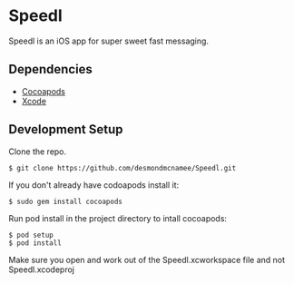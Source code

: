 # Speedl

Speedl is an iOS app for super sweet fast messaging.

## Dependencies
- [Cocoapods](http://http://cocoapods.org/)
- [Xcode](https://developer.apple.com/xcode/)


## Development Setup ##
Clone the repo.

    $ git clone https://github.com/desmondmcnamee/Speedl.git

If you don't already have codoapods install it:

    $ sudo gem install cocoapods
    
Run pod install in the project directory to intall cocoapods:
    
    $ pod setup
    $ pod install

Make sure you open and work out of the Speedl.xcworkspace file and not Speedl.xcodeproj
